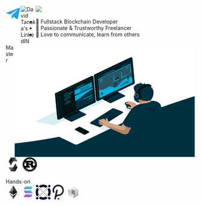 <div class="Box-body p-4">
    <article class="markdown-body entry-content container-lg f5" itemprop="text"><p data-sourcepos="1:1-2:150" dir="auto"><a href="https://t.me/realhardworkingdeveloper" rel="nofollow"><img align="left" alt="David Tanaka's Telegram" width="40px" src="https://github.com/realhardworkingdeveloper/realhardworkingdeveloper/raw/main/tg.png" style="max-width: 100%;"></a><a href="/realhardworkingdeveloper/realhardworkingdeveloper/blob/main/realhardworkingdeveloper@gmail.com"><img src="https://github.com/blackcater/blackcater/raw/main/images/social-gmail.svg" height="40" style="max-width: 100%;"></a> <a href="https://www.linkedin.com/in/david-tanaka-066262235/" rel="nofollow"><img align="left" alt="David Tanaka's LinkedIN" width="40px" src="https://raw.githubusercontent.com/peterthehan/peterthehan/master/assets/linkedin.svg" style="max-width: 100%;"></a>
<a target="_blank" rel="noopener noreferrer" href="https://github.com/realhardworkingdeveloper/realhardworkingdeveloper/blob/main/code.gif"><img align="right" alt="GIF" src="https://github.com/realhardworkingdeveloper/realhardworkingdeveloper/raw/main/code.gif" width="480" height="300" style="max-width: 100%; visibility: visible;" data-xblocker="passed"></a></p>
<ul data-sourcepos="3:1-6:0" dir="auto">
<li data-sourcepos="3:1-3:37"><g-emoji class="g-emoji" alias="eyes" fallback-src="https://github.githubassets.com/images/icons/emoji/unicode/1f440.png">👀</g-emoji> Fullstack Blockchain Developer</li>
<li data-sourcepos="4:1-4:42"><g-emoji class="g-emoji" alias="seedling" fallback-src="https://github.githubassets.com/images/icons/emoji/unicode/1f331.png">🌱</g-emoji> Passionate &amp; Trustworthy Freelancer</li>
<li data-sourcepos="5:1-6:0"><g-emoji class="g-emoji" alias="revolving_hearts" fallback-src="https://github.githubassets.com/images/icons/emoji/unicode/1f49e.png">💞️</g-emoji> Love to communicate, learn from others</li>
</ul>
<p data-sourcepos="7:1-8:259" dir="auto">Master <br>
<a target="_blank" rel="noopener noreferrer" href="https://github.com/realhardworkingdeveloper/realhardworkingdeveloper/blob/main/solidity.png"><img alt="solidty" width="40px" src="https://github.com/realhardworkingdeveloper/realhardworkingdeveloper/raw/main/solidity.png" style="max-width: 100%;"></a> <a target="_blank" rel="noopener noreferrer" href="https://github.com/realhardworkingdeveloper/realhardworkingdeveloper/blob/main/rust.png"><img alt="rust" width="40px" src="https://github.com/realhardworkingdeveloper/realhardworkingdeveloper/raw/main/rust.png" style="max-width: 100%;"></a></p>
<p data-sourcepos="10:1-15:142" dir="auto">Hands-on<br>
<a target="_blank" rel="noopener noreferrer" href="https://github.com/realhardworkingdeveloper/realhardworkingdeveloper/blob/main/eth-diamond-black-white.jpg"><img align="left" alt="ETH" width="40px" src="https://github.com/realhardworkingdeveloper/realhardworkingdeveloper/raw/main/eth-diamond-black-white.jpg" style="max-width: 100%;"></a>
<a target="_blank" rel="noopener noreferrer" href="https://github.com/realhardworkingdeveloper/realhardworkingdeveloper/blob/main/index.jpg"><img align="left" alt="ETH" width="40px" height="40px" src="https://github.com/realhardworkingdeveloper/realhardworkingdeveloper/raw/main/index.jpg" style="max-width: 100%;"></a>
<a target="_blank" rel="noopener noreferrer" href="https://github.com/realhardworkingdeveloper/realhardworkingdeveloper/blob/main/elrond.png"><img align="left" alt="ETH" width="40px" src="https://github.com/realhardworkingdeveloper/realhardworkingdeveloper/raw/main/elrond.png" style="max-width: 100%;"></a>
<a target="_blank" rel="noopener noreferrer" href="https://github.com/realhardworkingdeveloper/realhardworkingdeveloper/blob/main/index.png"><img align="left" alt="ETH" width="40px" src="https://github.com/realhardworkingdeveloper/realhardworkingdeveloper/raw/main/index.png" style="max-width: 100%;"></a>
<a target="_blank" rel="noopener noreferrer" href="https://github.com/realhardworkingdeveloper/realhardworkingdeveloper/blob/main/substrate.png"><img align="left" alt="ETH" width="40px" src="https://github.com/realhardworkingdeveloper/realhardworkingdeveloper/raw/main/substrate.png" style="max-width: 100%;"></a></p>

</article>
  </div>
